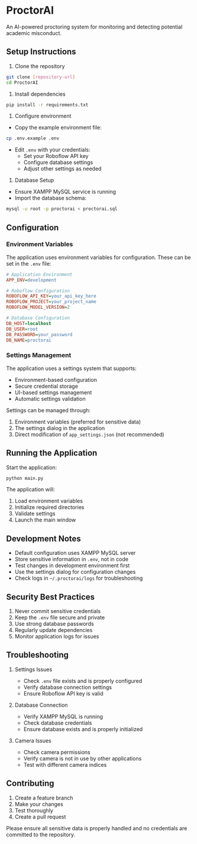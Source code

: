 # ProctorAI

An AI-powered proctoring system for monitoring and detecting potential academic misconduct.

## Setup Instructions

1. Clone the repository

```bash
git clone [repository-url]
cd ProctorAI
```

1. Install dependencies

```bash
pip install -r requirements.txt
```

1. Configure environment

- Copy the example environment file:

```bash
cp .env.example .env
```

- Edit `.env` with your credentials:
  - Set your Roboflow API key
  - Configure database settings
  - Adjust other settings as needed

1. Database Setup

- Ensure XAMPP MySQL service is running
- Import the database schema:

```bash
mysql -u root -p proctorai < proctorai.sql
```

## Configuration

### Environment Variables

The application uses environment variables for configuration. These can be set in the `.env` file:

```ini
# Application Environment
APP_ENV=development

# Roboflow Configuration
ROBOFLOW_API_KEY=your_api_key_here
ROBOFLOW_PROJECT=your_project_name
ROBOFLOW_MODEL_VERSION=2

# Database Configuration
DB_HOST=localhost
DB_USER=root
DB_PASSWORD=your_password
DB_NAME=proctorai
```

### Settings Management

The application uses a settings system that supports:

- Environment-based configuration
- Secure credential storage
- UI-based settings management
- Automatic settings validation

Settings can be managed through:

1. Environment variables (preferred for sensitive data)
2. The settings dialog in the application
3. Direct modification of `app_settings.json` (not recommended)

## Running the Application

Start the application:

```bash
python main.py
```

The application will:

1. Load environment variables
2. Initialize required directories
3. Validate settings
4. Launch the main window

## Development Notes

- Default configuration uses XAMPP MySQL server
- Store sensitive information in `.env`, not in code
- Test changes in development environment first
- Use the settings dialog for configuration changes
- Check logs in `~/.proctorai/logs` for troubleshooting

## Security Best Practices

1. Never commit sensitive credentials
2. Keep the `.env` file secure and private
3. Use strong database passwords
4. Regularly update dependencies
5. Monitor application logs for issues

## Troubleshooting

1. Settings Issues

   - Check `.env` file exists and is properly configured
   - Verify database connection settings
   - Ensure Roboflow API key is valid

2. Database Connection

   - Verify XAMPP MySQL is running
   - Check database credentials
   - Ensure database exists and is properly initialized

3. Camera Issues

   - Check camera permissions
   - Verify camera is not in use by other applications
   - Test with different camera indices

## Contributing

1. Create a feature branch
2. Make your changes
3. Test thoroughly
4. Create a pull request

Please ensure all sensitive data is properly handled and no credentials are committed to the repository.
